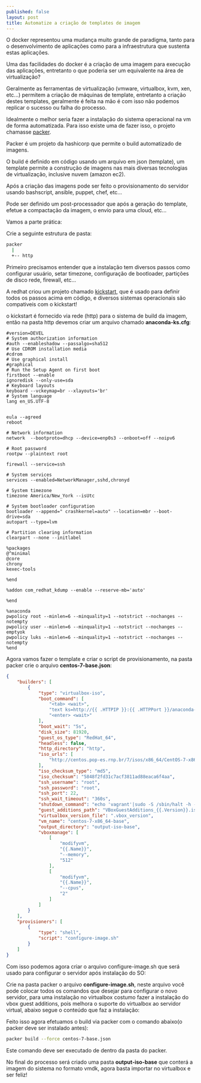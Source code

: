 ```yaml
---
published: false
layout: post
title: Automatize a criação de templates de imagem
---
```


O docker representou uma mudança muito grande de paradigma, tanto para o desenvolvimento de aplicações como para a infraestrutura que sustenta estas aplicações.

Uma das facilidades do docker é a criação de uma imagem para execução das aplicações, entretanto o que poderia ser um equivalente na área de virtualização?

Geralmente as ferramentas de virtualização (vmware, virtualbox, kvm, xen, etc...) permitem a criação de máquinas de template, entretanto a criação destes templates, geralmente é feita na mão é com isso não podemos replicar o sucesso ou falha do processo.

Idealmente o melhor seria fazer a instalação do sistema operacional na vm de forma automatizada. Para isso existe uma de fazer isso, o projeto chamasse [packer](https://www.packer.io/).

Packer é um projeto da hashicorp que permite o build automatizado de imagens.

O build é definido em código usando um arquivo em json (template), um template permite a construção de imagens nas mais diversas tecnologias de virtualização, inclusive nuvem (amazon ec2).

Após a criação das imagens pode ser feito o provisionamento do servidor usando bashscript, ansible, puppet, chef, etc...

Pode ser definido um post-processador que após a geração do template, efetue a compactação da imagem, o envio para uma cloud, etc...

Vamos a parte prática:

Crie a seguinte estrutura de pasta:

```bash
packer
  |
  +-- http
```

Primeiro precisamos entender que a instalação tem diversos passos como configurar usuário, setar timezone, configuração de bootloader, partições de disco rede, firewall, etc... 

A redhat criou um projeto chamado [kickstart](https://en.wikipedia.org/wiki/Kickstart_(Linux)), que é usado para definir todos os passos acima em código, e diversos sistemas operacionais são compativeis com o kickstart!

o kickstart é fornecido via rede (http) para o sistema de build da imagem, então na pasta http devemos criar um arquivo chamado **anaconda-ks.cfg**:

```text
#version=DEVEL
# System authorization information
#auth --enableshadow --passalgo=sha512
# Use CDROM installation media
#cdrom
# Use graphical install
#graphical
# Run the Setup Agent on first boot
firstboot --enable
ignoredisk --only-use=sda
# Keyboard layouts
keyboard --vckeymap=br --xlayouts='br'
# System language
lang en_US.UTF-8


eula --agreed
reboot

# Network information
network  --bootproto=dhcp --device=enp0s3 --onboot=off --noipv6 

# Root password
rootpw --plaintext root

firewall --service=ssh

# System services
services --enabled=NetworkManager,sshd,chronyd

# System timezone
timezone America/New_York --isUtc

# System bootloader configuration
bootloader --append=" crashkernel=auto" --location=mbr --boot-drive=sda
autopart --type=lvm

# Partition clearing information
clearpart --none --initlabel

%packages
@^minimal
@core
chrony
kexec-tools

%end

%addon com_redhat_kdump --enable --reserve-mb='auto'

%end

%anaconda
pwpolicy root --minlen=6 --minquality=1 --notstrict --nochanges --notempty
pwpolicy user --minlen=6 --minquality=1 --notstrict --nochanges --emptyok
pwpolicy luks --minlen=6 --minquality=1 --notstrict --nochanges --notempty
%end
```

Agora vamos fazer o template e criar o script de provisionamento, na pasta packer crie o arquivo **centos-7-base.json**:



```json
{   
    "builders": [
        {
            "type": "virtualbox-iso",
            "boot_command": [
                "<tab> <wait>",
                "text ks=http://{{ .HTTPIP }}:{{ .HTTPPort }}/anaconda-ks.cfg <wait>",
                "<enter> <wait>"
            ],
            "boot_wait": "5s",
            "disk_size": 81920,
            "guest_os_type": "RedHat_64",
            "headless": false,
            "http_directory": "http",
            "iso_urls": [
                "http://centos.pop-es.rnp.br/7/isos/x86_64/CentOS-7-x86_64-Minimal-1708.iso"
            ],
            "iso_checksum_type": "md5",
            "iso_checksum": "5848f2fd31c7acf3811ad88eaca6f4aa",
            "ssh_username": "root",
            "ssh_password": "root",
            "ssh_port": 22,
            "ssh_wait_timeout": "360s",
            "shutdown_command": "echo 'vagrant'|sudo -S /sbin/halt -h -p",
            "guest_additions_path": "VBoxGuestAdditions_{{.Version}}.iso",
            "virtualbox_version_file": ".vbox_version",
            "vm_name": "centos-7-x86_64-base",
            "output_directory": "output-iso-base",
            "vboxmanage": [
                [
                    "modifyvm",
                    "{{.Name}}",
                    "--memory",
                    "512"
                ],
                [
                    "modifyvm",
                    "{{.Name}}",
                    "--cpus",
                    "2"
                ]
            ]
        }
    ],
    "provisioners": [
        {
            "type": "shell",
            "script": "configure-image.sh"
        }
    ]
}
```

Com isso podemos agora criar o arquivo configure-image.sh que será usado para configurar o servidor após instalação do SO:

Crie na pasta packer o arquivo **configure-image.sh**, neste arquivo você pode colocar todos os comandos que desejar para configurar o novo servidor, para uma instalação no virtualbox costumo fazer a instalação do vbox guest additions, pois melhora o suporte do virtualbox ao servidor virtual, abaixo segue o conteúdo que faz a instalação:


Feito isso agora efetuamos o build via packer com o comando abaixo(o packer deve ser instalado antes):
```bash
packer build --force centos-7-base.json
```
Este comando deve ser executado de dentro da pasta do packer.

No final do processo será criado uma pasta **output-iso-base** que conterá a imagem do sistema no formato vmdk, agora basta importar no virtualbox e ser feliz!









